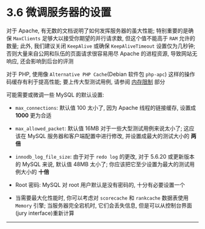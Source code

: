 # 3.6 微调服务器的设置

对于 Apache, 有无数的文档说明了如何发挥服务器的虽大性能; 特别重要的是确保 `MaxClients` 足够大以接受你期望的并行请求数, 但这个值不能高于 `RAM` 允许的数量; 此外, 我们建议关闭 `KeepAlive` 或确保 `KeepAliveTimeout` 设置仅为几秒钟; 否则大量来自公网和队伍的页面请求很容易用尽 Apache 的进程资源, 导致网站无响应, 还会影响到后台的评测


对于 PHP, 使用像 `Alternative PHP Cache`(Debian 软件包 `php-apc`) 这样的操作码缓存有利于提高性能; 要上传大型测试用例, 请参阅 [内存限制][mem] 部分

可能需要或微调一些 MySQL 的默认设置:

- `max_connections`:
  默认值 100 太小了, 因为 Apache 线程的链接缓存, 设置成 **1000** 更为合适

- `max_allowed_packet`:
  默认值 16MB 对于一些大型测试用例来说太小了; 这应该在 MySQL 服务器和客户端配置中进行修改, 并设置成最大的测试大小的 **两倍**

- `innodb_log_file_size`:
  由于对于 `redo log` 的更改, 对于 5.6.20 或更新版本的 MySQL 来说, 默认值 48MB 太小了; 你应该把它至少设置为最大的测试用例大小的 **十倍**

- Root 密码:
  MySQL 对 root 用户默认是没有密码的, 十分有必要设置一个

- 当需要最大化性能时, 你可以考虑对 `scorecache` 和 `rankcache` 数据表使用 `Memory` 引擎; 当服务器完全宕机时, 它们会丢失信息, 但是可以从控制台界面(jury interface)重新计算

---

[mem]:../a-appendix/8-common-problems-and-their-solutions/8.5-memory-limit-errors-in-web-interface.md


